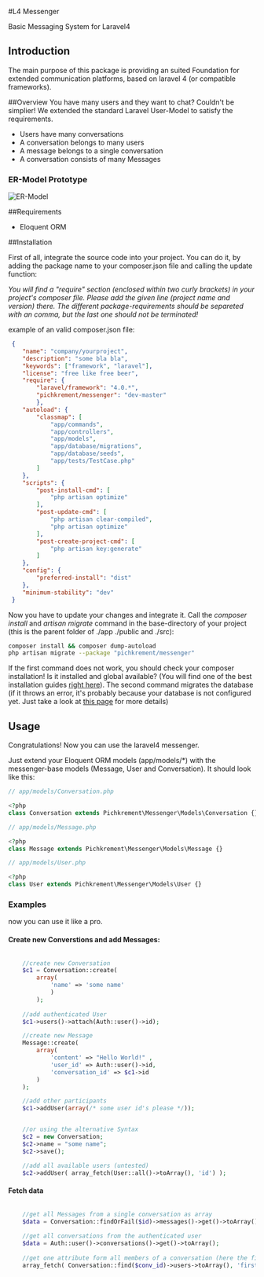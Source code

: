 #L4 Messenger

Basic Messaging System for Laravel4

## Introduction
The main purpose of this package is providing an suited Foundation for extended communication platforms, based on laravel 4 (or compatible frameworks).

##Overview
You have many users and they want to chat? Couldn't be simplier!
We extended the standard Laravel User-Model to satisfy the requirements.

* Users have many conversations
* A conversation belongs to many users
* A message belongs to a single conversation
* A conversation consists of many Messages

### ER-Model Prototype

![ER-Model](https://googledrive.com/host/0B_FVWRYj6sQ7WG42TVp2U0ZmaDQ)


##Requirements

* Eloquent ORM

##Installation

First of all, integrate the source code into your project. You can do it, by adding the package name to your composer.json file and 
calling the update function:

*You will find a "require" section (enclosed within two curly brackets) in your project's composer file. Please add the given line (project name and version) there. The different package-requirements should be separeted with an comma, but the last one should not be terminated!*

example of an valid composer.json file:

```json
 {  
    "name": "company/yourproject",  
	"description": "some bla bla",  
	"keywords": ["framework", "laravel"],  
	"license": "free like free beer",  
	"require": {  
		"laravel/framework": "4.0.*",  
		"pichkrement/messenger": "dev-master"
        },  
	"autoload": {  
		"classmap": [  
			"app/commands",  
			"app/controllers",  
			"app/models",  
			"app/database/migrations",  
			"app/database/seeds",  
			"app/tests/TestCase.php"  
		]  
	},  
	"scripts": {  
		"post-install-cmd": [  
			"php artisan optimize"  
		],  
		"post-update-cmd": [  
			"php artisan clear-compiled",  
			"php artisan optimize"  
		],  
		"post-create-project-cmd": [  
			"php artisan key:generate"  
		]  
	},  
	"config": {  
		"preferred-install": "dist"  
	},  
	"minimum-stability": "dev"  
 }  
```

Now you have to update your changes and integrate it. Call the *composer install* and *artisan migrate* command in the base-directory of your project (this is the parent folder of ./app ./public and ./src):

```bash
composer install && composer dump-autoload  
php artisan migrate --package "pichkrement/messenger"
```

If the first command does not work, you should check your composer installation! Is it installed and global available? (You will find one of the best installation guides [right here](http://askubuntu.com/questions/116960/global-installation-of-composer-manual#165241)). The second command migrates the database (if it throws an error, it's probably because your database is not configured yet. Just take a look at [this page](http://laravel.com/docs/database#configuration) for more details)

## Usage

Congratulations! Now you can use the laravel4 messenger.

Just extend your Eloquent ORM models (app/models/*) with the messenger-base models (Message, User and Conversation). It should look like this:

```php
// app/models/Conversation.php

<?php
class Conversation extends Pichkrement\Messenger\Models\Conversation {}
```

```php
// app/models/Message.php

<?php
class Message extends Pichkrement\Messenger\Models\Message {}
```

```php
// app/models/User.php

<?php
class User extends Pichkrement\Messenger\Models\User {}
```

### Examples
now you can use it like a pro.

#### Create new Converstions and add Messages:

```php

    //create new Conversation
    $c1 = Conversation::create(
    	array(
    		'name' => 'some name'
    		)
    	);
    
    //add authenticated User
    $c1->users()->attach(Auth::user()->id);

    //create new Message
    Message::create(
        array(
            'content' => "Hello World!" , 
            'user_id' => Auth::user()->id, 
            'conversation_id' => $c1->id
        )
    );

    //add other participants
    $c1->addUser(array(/* some user id's please */));


    //or using the alternative Syntax
    $c2 = new Conversation;
    $c2->name = "some name";
    $c2->save();

    //add all available users (untested)
    $c2->addUser( array_fetch(User::all()->toArray(), 'id') );
```

#### Fetch data

```php

    //get all Messages from a single conversation as array
    $data = Conversation::findOrFail($id)->messages()->get()->toArray();
    
    //get all conversations from the authenticated user
    $data = Auth::user()->conversations()->get()->toArray();
    
    //get one attribute form all members of a conversation (here the firstname)
    array_fetch( Conversation::find($conv_id)->users->toArray(), 'firstname' ))
```



